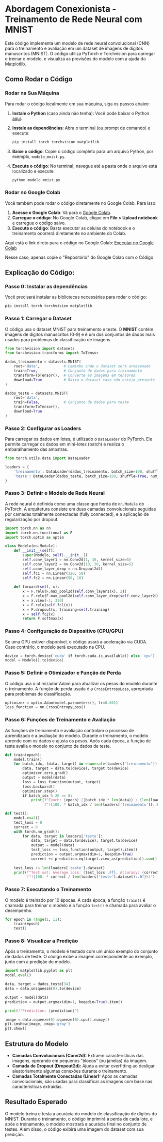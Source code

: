 # Abordagem Conexionista - Treinamento de Rede Neural com MNIST

Este código implementa um modelo de rede neural convolucional (CNN) para o treinamento e avaliação em um dataset de imagens de dígitos manuscritos (MNIST). O código utiliza PyTorch e Torchvision para carregar e treinar o modelo, e visualiza as previsões do modelo com a ajuda do Matplotlib.

## Como Rodar o Código

### Rodar na Sua Máquina

Para rodar o código localmente em sua máquina, siga os passos abaixo:

1. **Instale o Python** (caso ainda não tenha): Você pode baixar o Python [aqui](https://www.python.org/downloads/).
2. **Instale as dependências**: Abra o terminal (ou prompt de comando) e execute:

   ```bash
   pip install torch torchvision matplotlib
   ```
3. **Baixe o código**: Copie o código completo para um arquivo Python, por exemplo, `modelo_mnist.py`.
4. **Execute o código**: No terminal, navegue até a pasta onde o arquivo está localizado e execute:

   ```bash
   python modelo_mnist.py
   ```

### Rodar no Google Colab

Você também pode rodar o código diretamente no Google Colab. Para isso:

1. **Acesse o Google Colab**: Vá para o [Google Colab](https://colab.research.google.com/).
2. **Carregue o código**: No Google Colab, clique em **File > Upload notebook** e carregue o código salvo.
3. **Execute o código**: Basta executar as células do notebook e o treinamento ocorrerá diretamente no ambiente do Colab.

Aqui está o link direto para o código no Google Colab:
[Executar no Google Colab](https://colab.research.google.com/drive/1vZtEn1vW3CBuKx1SNjE5VJeuBJAKfLfP)

Nesse caso, apenas copie o "Repositório" do Google Colab com o Código
## Explicação do Código:

### Passo 0: Instalar as dependências
   Você precisará instalar as bibliotecas necessárias para rodar o código:

   ```bash
   pip install torch torchvision matplotlib
   ```

### Passo 1: Carregar o Dataset

O código usa o dataset MNIST para treinamento e teste. O **MNIST** contém imagens de dígitos manuscritos (0-9) e é um dos conjuntos de dados mais usados para problemas de classificação de imagens.

```python
from torchvision import datasets
from torchvision.transforms import ToTensor

dados_treinamento = datasets.MNIST(
    root='data',           # Caminho onde o dataset será armazenado
    train=True,            # Conjunto de dados para treinamento
    transform=ToTensor(),  # Converte as imagens em tensores
    download=True          # Baixa o dataset caso não esteja presente
)

dados_teste = datasets.MNIST(
    root='data',
    train=False,           # Conjunto de dados para teste
    transform=ToTensor(),
    download=True
)
```

### Passo 2: Configurar os Loaders

Para carregar os dados em lotes, é utilizado o `DataLoader` do PyTorch. Ele permite carregar os dados em mini-lotes (batch) e realiza o embaralhamento das amostras.

```python
from torch.utils.data import DataLoader

loaders = {
    'treinamento': DataLoader(dados_treinamento, batch_size=100, shuffle=True, num_workers=1),
    'teste': DataLoader(dados_teste, batch_size=100, shuffle=True, num_workers=1),
}
```

### Passo 3: Definir o Modelo de Rede Neural

A rede neural é definida como uma classe que herda de `nn.Module` do PyTorch. A arquitetura consiste em duas camadas convolucionais seguidas por camadas totalmente conectadas (fully connected), e a aplicação de regularização por dropout.

```python
import torch.nn as nn
import torch.nn.functional as F
import torch.optim as optim

class Modelo(nn.Module):
    def __init__(self):
        super(Modelo, self).__init__()
        self.conv_layer1 = nn.Conv2d(1, 10, kernel_size=5)
        self.conv_layer2 = nn.Conv2d(10, 20, kernel_size=5)
        self.conv_layer_drop = nn.Dropout2d()
        self.fc1 = nn.Linear(320, 50)
        self.fc2 = nn.Linear(50, 10)
        
    def forward(self, x):
        x = F.relu(F.max_pool2d(self.conv_layer1(x), 2))
        x = F.relu(F.max_pool2d(self.conv_layer_drop(self.conv_layer2(x)), 2))
        x = x.view(-1, 320)
        x = F.relu(self.fc1(x))
        x = F.dropout(x, training=self.training)
        x = self.fc2(x)
        return F.softmax(x)
```

### Passo 4: Configuração do Dispositivo (CPU/GPU)

Se uma GPU estiver disponível, o código usará a aceleração via CUDA. Caso contrário, o modelo será executado na CPU.

```python
device = torch.device('cuda' if torch.cuda.is_available() else 'cpu')
model = Modelo().to(device)
```

### Passo 5: Definir o Otimizador e Função de Perda

O código usa o otimizador Adam para atualizar os pesos do modelo durante o treinamento. A função de perda usada é a `CrossEntropyLoss`, apropriada para problemas de classificação.

```python
optimizer = optim.Adam(model.parameters(), lr=0.001)
loss_function = nn.CrossEntropyLoss()
```

### Passo 6: Funções de Treinamento e Avaliação

As funções de treinamento e avaliação controlam o processo de aprendizado e a avaliação do modelo. Durante o treinamento, o modelo aprende com os dados e ajusta os pesos. Após cada época, a função de teste avalia o modelo no conjunto de dados de teste.

```python
def train(epoch):
    model.train()
    for batch_idx, (data, target) in enumerate(loaders['treinamento']):
        data, target = data.to(device), target.to(device)
        optimizer.zero_grad()
        output = model(data)
        loss = loss_function(output, target)
        loss.backward()
        optimizer.step()
        if batch_idx % 20 == 0:
            print(f"Epoch: {epoch} [{batch_idx * len(data)} / {len(loaders['treinamento'].dataset)}] "
                  f"({100. * batch_idx / len(loaders['treinamento']):.0f}%) \t Loss: {loss.item():.6f}")

def test():
    model.eval()
    test_loss = 0
    correct = 0
    with torch.no_grad():
        for data, target in loaders['teste']:
            data, target = data.to(device), target.to(device)
            output = model(data)
            test_loss += loss_function(output, target).item()
            prediction = output.argmax(dim=1, keepdim=True)
            correct += prediction.eq(target.view_as(prediction)).sum().item()
    
    test_loss /= len(loaders['teste'].dataset)
    print(f"Test set: Average loss: {test_loss:.4f}, Accuracy: {correct}/{len(loaders['teste'].dataset)} "
          f"({100. * correct / len(loaders['teste'].dataset):.0f}%)")
```

### Passo 7: Executando o Treinamento

O modelo é treinado por 10 épocas. A cada época, a função `train()` é chamada para treinar o modelo e a função `test()` é chamada para avaliar o desempenho.

```python
for epoch in range(1, 11):
    train(epoch)
    test()
```

### Passo 8: Visualizar a Predição

Após o treinamento, o modelo é testado com um único exemplo do conjunto de dados de teste. O código exibe a imagem correspondente ao exemplo, junto com a predição do modelo.

```python
import matplotlib.pyplot as plt
model.eval()

data, target = dados_teste[34]
data = data.unsqueeze(0).to(device)

output = model(data)
prediction = output.argmax(dim=1, keepdim=True).item()

print(f"Prediction: {prediction}")

image = data.squeeze(0).squeeze(0).cpu().numpy()
plt.imshow(image, cmap='gray')
plt.show()
```

## Estrutura do Modelo

* **Camadas Convolucionais (Conv2d):** Extraem características das imagens, operando em pequenos "blocos" (ou janelas) da imagem.
* **Camada de Dropout (Dropout2d):** Ajuda a evitar overfitting ao desligar aleatoriamente algumas conexões durante o treinamento.
* **Camadas Totalmente Conectadas (Linear):** Após as camadas convolucionais, são usadas para classificar as imagens com base nas características extraídas.

## Resultado Esperado

O modelo treina e testa a acurácia do modelo de classificação de dígitos do MNIST. Durante o treinamento, o código imprimirá a perda de cada lote, e após o treinamento, o modelo mostrará a acurácia final no conjunto de testes. Além disso, o código exibirá uma imagem do dataset com sua predição.
